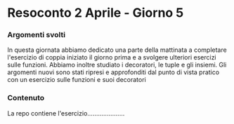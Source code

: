 <h1 align="left"> Resoconto 2 Aprile - Giorno 5 </h1>

###

<h3 align="left"> Argomenti svolti</h3>
<p align="left"> In questa giornata abbiamo dedicato una parte della mattinata a completare l'esercizio di coppia iniziato il giorno prima e a svolgere ulteriori esercizi sulle funzioni. Abbiamo inoltre studiato i decoratori, le tuple e gli insiemi. Gli argomenti nuovi sono stati ripresi e approfonditi dal punto di vista pratico con un esercizio sulle funzioni e suoi decoratori </p>

###

<h3 align="left"> Contenuto </h3>
<p align="left"> La repo contiene l'esercizio..................... </p>

